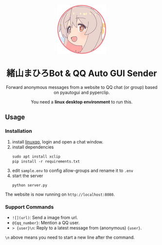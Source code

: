 <div align="center">
   <img width="160" src="asset/mahiro.png" alt="logo"></br>

# 緒山まひろBot & QQ Auto GUI Sender

Forward anonymous messages from a website to QQ chat (or group) based on pyautogui and pyperclip.

You need a **linux desktop environment** to run this.

</div>

## Usage

### Installation

1. install [linuxqq](https://im.qq.com/linuxqq), login and open a chat window.
2. install dependencies
   ```shell
   sudo apt install xclip
   pip install -r requirements.txt
   ```
3. edit `sample.env` to config allow-groups and rename it to `.env`
4. start the server
   ```shell
   python server.py
   ```

The website is now running on `http://localhost:8080`.

### Support Commands

- `![](url)`: Send a image from url.
- `@{qq_number}`: Mention a QQ user.
- `> {user}\n`: Reply to a latest message from (anonymous) `{user}`.

`\n` above means you need to start a new line after the command.